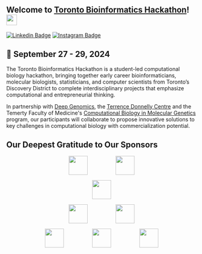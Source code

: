## Welcome to [Toronto Bioinformatics Hackathon](https://hackbio.ca)! <img src="https://media.giphy.com/media/hvRJCLFzcasrR4ia7z/giphy.gif" width="28px" height="28px">

[![Linkedin Badge](https://img.shields.io/badge/LinkedIn-0077B5?style=for-the-badge&logo=linkedin&logoColor=white)](https://www.linkedin.com/company/toronto-biohackathon/)
[![Instagram Badge](https://img.shields.io/badge/Instagram-E4405F?style=for-the-badge&logo=instagram&logoColor=white)](https://www.instagram.com/biohackathon.to?igsh=MXBnamt6YjQzeW81Zg%3D%3D&utm_source=qr)

## 🎯 September 27 - 29, 2024

The Toronto Bioinformatics Hackathon is a student-led computational biology hackathon, bringing together early career bioinformaticians, molecular biologists, statisticians, and computer scientists from Toronto’s Discovery District to complete interdisciplinary projects that emphasize computational and entrepreneurial thinking.

In partnership with [Deep Genomics](https://www.deepgenomics.com/), the [Terrence Donnelly Centre](https://thedonnellycentre.utoronto.ca/) and the Temerty Faculty of Medicine's [Computational Biology in Molecular Genetics](https://moleculargenetics.utoronto.ca/cbmg) program, our participants will collaborate to propose innovative solutions to key challenges in computational biology with commercialization potential.

## Our Deepest Gratitude to Our Sponsors

<p align="center" style="text-align: center; white-space: nowrap;">
  <picture>
    <source srcset="https://hackbio.ca/img/logos-github/darkmode/ccbr.png" media="(prefers-color-scheme: dark)">
    <img src="https://hackbio.ca/img/logos-github/lightmode/ccbr.png" height="50px" style="display: inline-block; vertical-align: middle;">
  </picture>
  &nbsp;&nbsp;&nbsp;&nbsp;&nbsp;&nbsp;&nbsp;&nbsp; <!-- This adds space between the images -->
  &nbsp;&nbsp;&nbsp;&nbsp;&nbsp;&nbsp;&nbsp;&nbsp;
  <picture>
    <source srcset="https://hackbio.ca/img/logos-github/darkmode/mogen.png" media="(prefers-color-scheme: dark)">
    <img src="https://hackbio.ca/img/logos-github/lightmode/mogen.png" height="50px" style="display: inline-block; vertical-align: middle;">
  </picture>
</p>

<p align="center" style="text-align: center; white-space: nowrap;">
  <picture>
    <source srcset="https://hackbio.ca/img/logos-github/darkmode/dg.png" media="(prefers-color-scheme: dark)">
    <img src="https://hackbio.ca/img/logos-github/lightmode/dg.png" height="50px" style="display: inline-block; vertical-align: middle;">
  </picture>
</p>

<p align="center" style="text-align: center; white-space: nowrap;">
  <picture>
    <source srcset="https://hackbio.ca/img/logos-github/darkmode/csb.png" media="(prefers-color-scheme: dark)">
    <img src="https://hackbio.ca/img/logos-github/lightmode/csb.png" height="50px" style="display: inline-block; vertical-align: middle;">
  </picture>
  &nbsp;&nbsp;&nbsp;&nbsp;&nbsp;&nbsp;&nbsp;&nbsp;
  &nbsp;&nbsp;&nbsp;&nbsp;&nbsp;&nbsp;&nbsp;&nbsp;
  <picture>
    <source srcset="https://hackbio.ca/img/logos-github/darkmode/da-horizontal.png" media="(prefers-color-scheme: dark)">
    <img src="https://hackbio.ca/img/logos-github/lightmode/da-horizontal.png" height="50px" style="display: inline-block; vertical-align: middle;">
  </picture>
</p>

<p align="center" style="text-align: center; white-space: nowrap;">
  <picture>
    <source srcset="https://hackbio.ca/img/logos-github/darkmode/wolfram.png" media="(prefers-color-scheme: dark)">
    <img src="https://hackbio.ca/img/logos-github/lightmode/wolfram.png" height="50px" style="display: inline-block; vertical-align: middle;">
  </picture>
  &nbsp;&nbsp;&nbsp;&nbsp;&nbsp;&nbsp;&nbsp;&nbsp;
  &nbsp;&nbsp;&nbsp;&nbsp;&nbsp;&nbsp;&nbsp;&nbsp;
  <picture>
    <source srcset="https://hackbio.ca/img/logos-github/darkmode/bioinformatics.png" media="(prefers-color-scheme: dark)">
    <img src="https://hackbio.ca/img/logos-github/lightmode/bioinformatics.png" height="50px" style="display: inline-block; vertical-align: middle;">
  </picture>
  &nbsp;&nbsp;&nbsp;&nbsp;&nbsp;&nbsp;&nbsp;&nbsp;
  &nbsp;&nbsp;&nbsp;&nbsp;&nbsp;&nbsp;&nbsp;&nbsp;
  <picture>
    <source srcset="https://hackbio.ca/img/logos-github/darkmode/gbb.png" media="(prefers-color-scheme: dark)">
    <img src="https://hackbio.ca/img/logos-github/lightmode/gbb.png" height="50px" style="display: inline-block; vertical-align: middle;">
  </picture>
</p>
